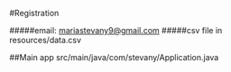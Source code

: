 #Registration

#####email: mariastevany9@gmail.com
#####csv file in resources/data.csv

##Main app
src/main/java/com/stevany/Application.java